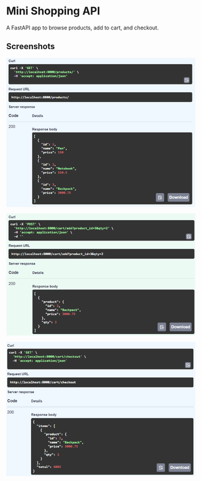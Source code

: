 # Mini Shopping API

A FastAPI app to browse products, add to cart, and checkout.

## Screenshots

![](../images/get-products.png)

![](../images/Add-item.png)

![](../images/checkout.png)